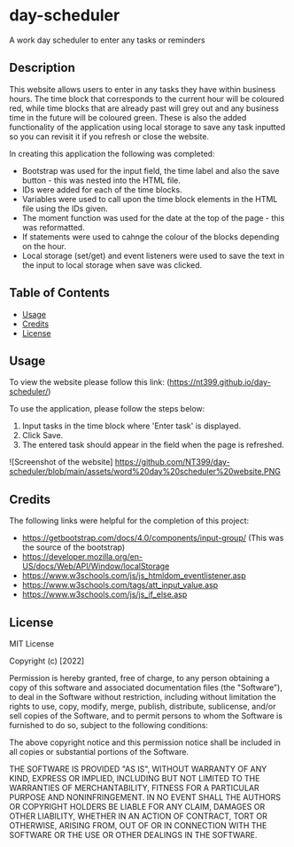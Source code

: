 # day-scheduler
A work day scheduler to enter any tasks or reminders

## Description

This website allows users to enter in any tasks they have within business hours. The time block that corresponds to the current hour will be coloured red, while time blocks that are already past will grey out and any business time in the future will be coloured green. These is also the added functionality of the application using local storage to save any task inputted so you can revisit it if you refresh or close the website. 

In creating this application the following was completed:
- Bootstrap was used for the input field, the time label and also the save button - this was nested into the HTML file. 
- IDs were added for each of the time blocks.
- Variables were used to call upon the time block elements in the HTML file using the IDs given. 
- The moment function was used for the date at the top of the page - this was reformatted. 
- If statements were used to cahnge the colour of the blocks depending on the hour. 
- Local storage (set/get) and event listeners were used to save the text in the input to local storage when save was clicked. 

## Table of Contents

- [Usage](#usage)
- [Credits](#credits)
- [License](#license)


## Usage

To view the website please follow this link: (https://nt399.github.io/day-scheduler/)

To use the application, please follow the steps below:
1. Input tasks in the time block where 'Enter task' is displayed.
2. Click Save.
3. The entered task should appear in the field when the page is refreshed.


![Screenshot of the website] https://github.com/NT399/day-scheduler/blob/main/assets/word%20day%20scheduler%20website.PNG

## Credits

The following links were helpful for the completion of this project:
- https://getbootstrap.com/docs/4.0/components/input-group/ (This was the source of the bootstrap)
- https://developer.mozilla.org/en-US/docs/Web/API/Window/localStorage
- https://www.w3schools.com/js/js_htmldom_eventlistener.asp
- https://www.w3schools.com/tags/att_input_value.asp
- https://www.w3schools.com/js/js_if_else.asp

## License

MIT License

Copyright (c) [2022]

Permission is hereby granted, free of charge, to any person obtaining a copy
of this software and associated documentation files (the "Software"), to deal
in the Software without restriction, including without limitation the rights
to use, copy, modify, merge, publish, distribute, sublicense, and/or sell
copies of the Software, and to permit persons to whom the Software is
furnished to do so, subject to the following conditions:

The above copyright notice and this permission notice shall be included in all
copies or substantial portions of the Software.

THE SOFTWARE IS PROVIDED "AS IS", WITHOUT WARRANTY OF ANY KIND, EXPRESS OR
IMPLIED, INCLUDING BUT NOT LIMITED TO THE WARRANTIES OF MERCHANTABILITY,
FITNESS FOR A PARTICULAR PURPOSE AND NONINFRINGEMENT. IN NO EVENT SHALL THE
AUTHORS OR COPYRIGHT HOLDERS BE LIABLE FOR ANY CLAIM, DAMAGES OR OTHER
LIABILITY, WHETHER IN AN ACTION OF CONTRACT, TORT OR OTHERWISE, ARISING FROM,
OUT OF OR IN CONNECTION WITH THE SOFTWARE OR THE USE OR OTHER DEALINGS IN THE
SOFTWARE.
